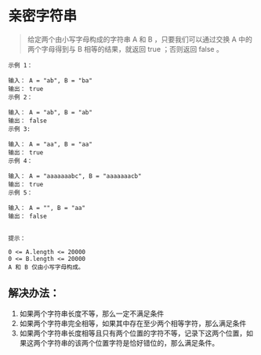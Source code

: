 # 亲密字符串

> 给定两个由小写字母构成的字符串 A 和 B ，只要我们可以通过交换 A 中的两个字母得到与 B 相等的结果，就返回 true ；否则返回 false 。

```
示例 1：

输入： A = "ab", B = "ba"
输出： true
示例 2：

输入： A = "ab", B = "ab"
输出： false
示例 3:

输入： A = "aa", B = "aa"
输出： true
示例 4：

输入： A = "aaaaaaabc", B = "aaaaaaacb"
输出： true
示例 5：

输入： A = "", B = "aa"
输出： false


提示：

0 <= A.length <= 20000
0 <= B.length <= 20000
A 和 B 仅由小写字母构成。
```

## 解决办法：
1. 如果两个字符串长度不等，那么一定不满足条件
2. 如果两个字符串完全相等，如果其中存在至少两个相等字符，那么满足条件
3. 如果两个字符串长度相等且只有两个位置的字符不等，记录下这两个位置，如果这两个字符串的该两个位置字符是恰好错位的，那么满足条件。
